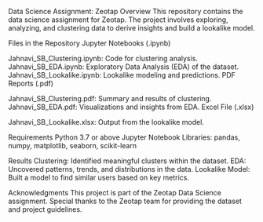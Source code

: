 Data Science Assignment: Zeotap
Overview
This repository contains the data science assignment for Zeotap. The project involves exploring, analyzing, and clustering data to derive insights and build a lookalike model.

Files in the Repository
Jupyter Notebooks (.ipynb)

Jahnavi_SB_Clustering.ipynb: Code for clustering analysis.
Jahnavi_SB_EDA.ipynb: Exploratory Data Analysis (EDA) of the dataset.
Jahnavi_SB_Lookalike.ipynb: Lookalike modeling and predictions.
PDF Reports (.pdf)

Jahnavi_SB_Clustering.pdf: Summary and results of clustering.
Jahnavi_SB_EDA.pdf: Visualizations and insights from EDA.
Excel File (.xlsx)

Jahnavi_SB_Lookalike.xlsx: Output from the lookalike model.

Requirements
Python 3.7 or above
Jupyter Notebook
Libraries: pandas, numpy, matplotlib, seaborn, scikit-learn

Results
Clustering: Identified meaningful clusters within the dataset.
EDA: Uncovered patterns, trends, and distributions in the data.
Lookalike Model: Built a model to find similar users based on key metrics.

Acknowledgments
This project is part of the Zeotap Data Science assignment. Special thanks to the Zeotap team for providing the dataset and project guidelines.


